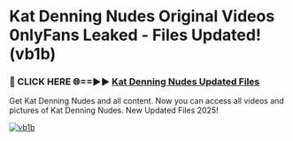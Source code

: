 # Kat Denning Nudes Original Videos 0nlyFans Leaked - Files Updated! (vb1b)

<h3>🔴 CLICK HERE 🌐==►► <a href="https://tinyurl.com/3hn5wdd3" rel="nofollow">Kat Denning Nudes Updated Files</a></h3>

Get Kat Denning Nudes and all content. Now you can access all videos and pictures of Kat Denning Nudes. New Updated Files 2025!

[![vb1b](https://i.imgur.com/4HnBqBT.gif)](https://tinyurl.com/3hn5wdd3)
